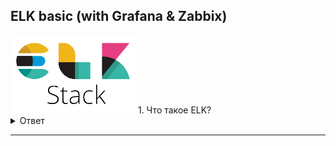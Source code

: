 ## ELK basic (with Grafana & Zabbix)
<img src="https://raw.githubusercontent.com/vadim-bikmetov/interview/main/images/elk.png" width="200" alt="git">
1. Что такое ELK?

<details>
  <summary>Ответ</summary>

ELK - это:

- Elasticsearch (хранение и поиск данных)

- Logstash (конвеер для обработки, фильтрации и нормализации логов)

- Kibana (интерфейс для удобного поиска и администрирования)

Все эти три компонента располагаются на вашем сервере.

На клиент (сервер с приложением, допустим) устанавливается Beat. Именно Beat шуршит в ваших логах на клиенте. Beat'ы бывают разные (найдете), но в рамках данной статьи нас интересует только Filebeat.

</details>

---